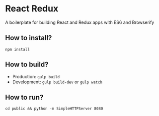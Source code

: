 # React Redux

A boilerplate for building React and Redux apps with ES6 and Browserify

## How to install?

`npm install`

## How to build?

- Production: `gulp build`
- Development: `gulp build-dev` or `gulp watch`

## How to run?

`cd public && python -m SimpleHTTPServer 8080`
